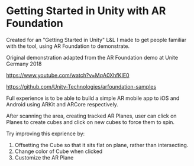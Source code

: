 # Getting Started in Unity with AR Foundation
Created for an "Getting Started in Unity" L&amp;L I made to get people familiar with the tool, using AR Foundation to demonstrate.

Original demonstration adapted from the AR Foundation demo at Unite Germany 2018

https://www.youtube.com/watch?v=MqA0XhfKIE0

https://github.com/Unity-Technologies/arfoundation-samples 

Full experience is to be able to build a simple AR mobile app to iOS and Android using ARKit and ARCore respectively.

After scanning the area, creating tracked AR Planes, user can click on Planes to create cubes and click on new cubes to force them to spin.

Try improving this exprience by:
1. Offsetting the Cube so that it sits flat on plane, rather than intersecting.
2. Change color of Cube when clicked
3. Customize the AR Plane
